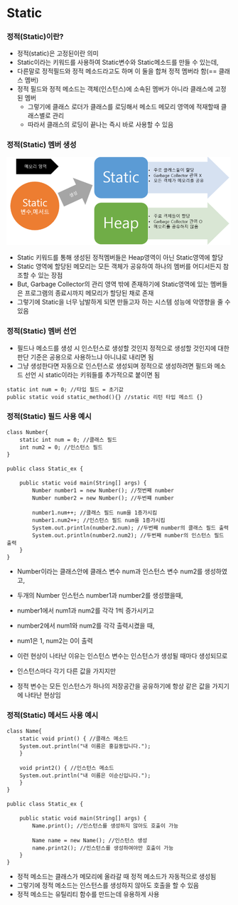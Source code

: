 # Static

### 정적(Static)이란?

* 정적(static)은 고정된이란 의미
* Static이라는 키워드를 사용하여 Static변수와 Static메소드를 만들 수 있는데,
* 다른말로 정적필드와 정적 메소드라고도 하며 이 둘을 합쳐 정적 멤버라 함(== 클래스 멤버)
* 정적 필드와 정적 메소드는 객체(인스턴스)에 소속된 멤버가 아니라 클래스에 고정된 멤버
  * 그렇기에 클래스 로더가 클래스를 로딩해서 메소드 메모리 영역에 적재할때 클래스별로 관리
  * 따라서 클래스의 로딩이 끝나는 즉시 바로 사용할 수 있음  &#x20;



### 정적(Static) 멤버 생성

![](<../../.gitbook/assets/image (5).png>)

* Static 키워드를 통해 생성된 정적멤버들은 Heap영역이 아닌 Static영역에 할당
* Static 영역에 할당된 메모리는 모든 객체가 공유하여 하나의 멤버를 어디서든지 참조할 수 있는 장점
* But, Garbage Collector의 관리 영역 밖에 존재하기에 Static영역에 있는 멤버들은 프로그램의 종료시까지 메모리가 할당된 채로 존재
* 그렇기에 Static을 너무 남발하게 되면 만들고자 하는 시스템 성능에 악영향을 줄 수 있음



### 정적(Static) 멤버 선언

* 필드나 메소드를 생성 시 인스턴스로 생성할 것인지 정적으로 생성할 것인지에 대한 판단 기준은 공용으로 사용하느냐 아니냐로 내리면 됨
* 그냥 생성한다면 자동으로 인스턴스로 생성되며 정적으로 생성하려면 필드와 메소드 선언 시 static이라는 키워들를 추가적으로 붙이면 됨

```
static int num = 0; //타입 필드 = 초기값 
public static void static_method(){} //static 리턴 타입 메소드 {}
```



### 정적(Static) 필드 사용 예시

```
class Number{
    static int num = 0; //클래스 필드
    int num2 = 0; //인스턴스 필드
}

public class Static_ex {
	
    public static void main(String[] args) {
    	Number number1 = new Number(); //첫번째 number
    	Number number2 = new Number(); //두번쨰 number
    	
    	number1.num++; //클래스 필드 num을 1증가시킴
    	number1.num2++; //인스턴스 필드 num을 1증가시킴
    	System.out.println(number2.num); //두번째 number의 클래스 필드 출력
    	System.out.println(number2.num2); //두번째 number의 인스턴스 필드 출력
    }
}
```

* Number이라는 클래스안에 클래스 변수 num과 인스턴스 변수 num2를 생성하였고,
* 두개의 Number 인스턴스 number1과 number2를 생성했을때,
* number1에서 num1과 num2를 각각 1씩 증가시키고
* number2에서 num1와 num2를 각각 출력시켰을 때,
*   num1은 1, num2는 0이 출력


* 이런 현상이 나타난 이유는  인스턴스 변수는 인스턴스가 생성될 때마다 생성되므로&#x20;
* 인스턴스마다 각기 다른 값을 가지지만&#x20;
* 정적 변수는 모든 인스턴스가 하나의 저장공간을 공유하기에 항상 같은 값을 가지기에 나타난 현상임&#x20;



### 정적(Static) 메서드 사용 예시

```
class Name{
    static void print() { //클래스 메소드
	System.out.println("내 이름은 홍길동입니다.");
    }

    void print2() { //인스턴스 메소드
	System.out.println("내 이름은 이순신입니다.");
    }
}

public class Static_ex {
	
    public static void main(String[] args) {
        Name.print(); //인스턴스를 생성하지 않아도 호출이 가능
    	
        Name name = new Name(); //인스턴스 생성
        name.print2(); //인스턴스를 생성하여야만 호출이 가능
    }
}
```

* 정적 메소드는 클래스가 메모리에 올라갈 때 정적 메소드가 자동적으로 생성됨
* 그렇기에 정적 메소드는 인스턴스를 생성하지 않아도 호출을 할 수 있음
* 정적 메소드는 유틸리티 함수를 만드는데 유용하게 사용   &#x20;
